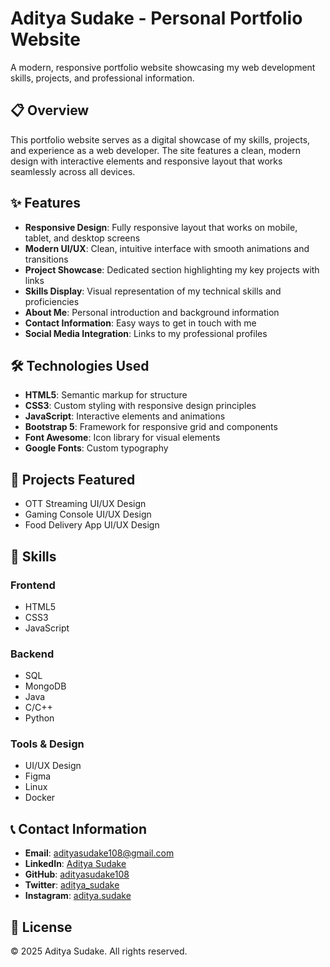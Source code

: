 # Aditya Sudake - Personal Portfolio Website

A modern, responsive portfolio website showcasing my web development skills, projects, and professional information.

## 📋 Overview

This portfolio website serves as a digital showcase of my skills, projects, and experience as a web developer. The site features a clean, modern design with interactive elements and responsive layout that works seamlessly across all devices.

## ✨ Features

- **Responsive Design**: Fully responsive layout that works on mobile, tablet, and desktop screens
- **Modern UI/UX**: Clean, intuitive interface with smooth animations and transitions
- **Project Showcase**: Dedicated section highlighting my key projects with links
- **Skills Display**: Visual representation of my technical skills and proficiencies
- **About Me**: Personal introduction and background information
- **Contact Information**: Easy ways to get in touch with me
- **Social Media Integration**: Links to my professional profiles

## 🛠️ Technologies Used

- **HTML5**: Semantic markup for structure
- **CSS3**: Custom styling with responsive design principles
- **JavaScript**: Interactive elements and animations
- **Bootstrap 5**: Framework for responsive grid and components
- **Font Awesome**: Icon library for visual elements
- **Google Fonts**: Custom typography

## 📱 Projects Featured

- OTT Streaming UI/UX Design
- Gaming Console UI/UX Design
- Food Delivery App UI/UX Design

## 🚀 Skills

### Frontend
- HTML5
- CSS3
- JavaScript

### Backend
- SQL
- MongoDB
- Java
- C/C++
- Python

### Tools & Design
- UI/UX Design
- Figma
- Linux
- Docker

## 📞 Contact Information

- **Email**: adityasudake108@gmail.com
- **LinkedIn**: [Aditya Sudake](https://www.linkedin.com/in/aditya-sudake-a80b0b243)
- **GitHub**: [adityasudake108](https://github.com/adityasudake108)
- **Twitter**: [aditya_sudake](https://twitter.com/aditya_sudake)
- **Instagram**: [aditya.sudake](https://instagram.com/aditya.sudake)

## 📜 License

© 2025 Aditya Sudake. All rights reserved.